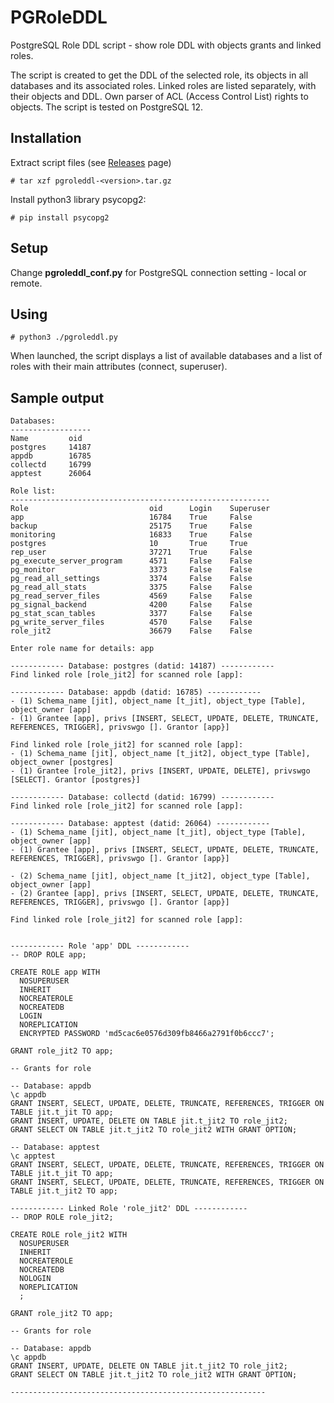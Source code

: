 # PGRoleDDL

PostgreSQL Role DDL script - show role DDL with objects grants and linked roles.

The script is created to get the DDL of the selected role, its objects in all databases and its associated roles. Linked roles are listed separately, with their objects and DDL. Own parser of ACL (Access Control List) rights to objects. The script is tested on PostgreSQL 12.


## Installation

Extract script files (see [Releases](https://github.com/Azmodey/pgroleddl/releases) page)
```
# tar xzf pgroleddl-<version>.tar.gz
```

Install python3 library psycopg2:
```
# pip install psycopg2
```

## Setup

Change **pgroleddl_conf.py** for PostgreSQL connection setting - local or remote.


## Using
```
# python3 ./pgroleddl.py
```
When launched, the script displays a list of available databases and a list of roles with their main attributes (connect, superuser).


## Sample output
```
Databases:
------------------
Name         oid     
postgres     14187   
appdb        16785   
collectd     16799   
apptest      26064   

Role list:
----------------------------------------------------------
Role                           oid      Login    Superuser
app                            16784    True     False    
backup                         25175    True     False    
monitoring                     16833    True     False    
postgres                       10       True     True     
rep_user                       37271    True     False    
pg_execute_server_program      4571     False    False    
pg_monitor                     3373     False    False    
pg_read_all_settings           3374     False    False    
pg_read_all_stats              3375     False    False    
pg_read_server_files           4569     False    False    
pg_signal_backend              4200     False    False    
pg_stat_scan_tables            3377     False    False    
pg_write_server_files          4570     False    False    
role_jit2                      36679    False    False    

Enter role name for details: app

------------ Database: postgres (datid: 14187) ------------
Find linked role [role_jit2] for scanned role [app]:

------------ Database: appdb (datid: 16785) ------------
- (1) Schema_name [jit], object_name [t_jit], object_type [Table], object_owner [app]
- (1) Grantee [app], privs [INSERT, SELECT, UPDATE, DELETE, TRUNCATE, REFERENCES, TRIGGER], privswgo []. Grantor [app}]

Find linked role [role_jit2] for scanned role [app]:
- (1) Schema_name [jit], object_name [t_jit2], object_type [Table], object_owner [postgres]
- (1) Grantee [role_jit2], privs [INSERT, UPDATE, DELETE], privswgo [SELECT]. Grantor [postgres}]

------------ Database: collectd (datid: 16799) ------------
Find linked role [role_jit2] for scanned role [app]:

------------ Database: apptest (datid: 26064) ------------
- (1) Schema_name [jit], object_name [t_jit], object_type [Table], object_owner [app]
- (1) Grantee [app], privs [INSERT, SELECT, UPDATE, DELETE, TRUNCATE, REFERENCES, TRIGGER], privswgo []. Grantor [app}]

- (2) Schema_name [jit], object_name [t_jit2], object_type [Table], object_owner [app]
- (2) Grantee [app], privs [INSERT, SELECT, UPDATE, DELETE, TRUNCATE, REFERENCES, TRIGGER], privswgo []. Grantor [app}]

Find linked role [role_jit2] for scanned role [app]:


------------ Role 'app' DDL ------------
-- DROP ROLE app;

CREATE ROLE app WITH
  NOSUPERUSER
  INHERIT
  NOCREATEROLE
  NOCREATEDB
  LOGIN
  NOREPLICATION
  ENCRYPTED PASSWORD 'md5cac6e0576d309fb8466a2791f0b6ccc7';

GRANT role_jit2 TO app;

-- Grants for role

-- Database: appdb
\c appdb
GRANT INSERT, SELECT, UPDATE, DELETE, TRUNCATE, REFERENCES, TRIGGER ON TABLE jit.t_jit TO app;
GRANT INSERT, UPDATE, DELETE ON TABLE jit.t_jit2 TO role_jit2;
GRANT SELECT ON TABLE jit.t_jit2 TO role_jit2 WITH GRANT OPTION;

-- Database: apptest
\c apptest
GRANT INSERT, SELECT, UPDATE, DELETE, TRUNCATE, REFERENCES, TRIGGER ON TABLE jit.t_jit TO app;
GRANT INSERT, SELECT, UPDATE, DELETE, TRUNCATE, REFERENCES, TRIGGER ON TABLE jit.t_jit2 TO app;

------------ Linked Role 'role_jit2' DDL ------------
-- DROP ROLE role_jit2;

CREATE ROLE role_jit2 WITH
  NOSUPERUSER
  INHERIT
  NOCREATEROLE
  NOCREATEDB
  NOLOGIN
  NOREPLICATION
  ;

GRANT role_jit2 TO app;

-- Grants for role

-- Database: appdb
\c appdb
GRANT INSERT, UPDATE, DELETE ON TABLE jit.t_jit2 TO role_jit2;
GRANT SELECT ON TABLE jit.t_jit2 TO role_jit2 WITH GRANT OPTION;

---------------------------------------------------------
```
